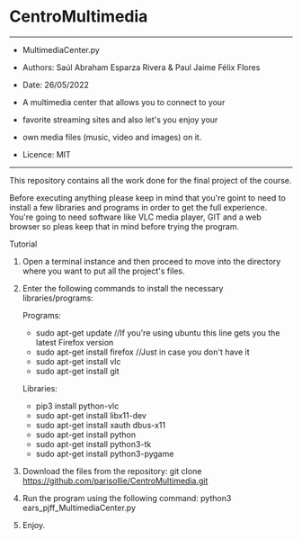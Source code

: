 # CentroMultimedia
* ** *****************************************************************************************************************************************
* MultimediaCenter.py

* Authors:  Saúl Abraham Esparza Rivera & Paul Jaime Félix Flores

* Date:    26/05/2022

* A multimedia center that allows you to connect to your
* favorite streaming sites and also let's you enjoy your
* own media files (music, video and images) on it.

* Licence: MIT

* ** *****************************************************************************************************************************************



This repository contains all the work done for the final project of the course.


Before executing anything please keep in mind that you're goint to need to install a few libraries and programs in order
to get the full experience. You're going to need software like VLC media player, GIT and a web browser so pleas keep that
in mind before trying the program.


Tutorial

1. Open a terminal instance and then proceed to move into the directory where you want to put all the project's files.

2. Enter the following commands to install the necessary libraries/programs:

	Programs:
	 * sudo apt-get update //If you're using ubuntu this line gets you the latest Firefox version
	 * sudo apt-get install firefox //Just in case you don't have it
	 * sudo apt-get install vlc
	 * sudo apt-get install git

	Libraries:
	 * pip3 install python-vlc
	 * sudo apt-get install libx11-dev
	 * sudo apt-get install xauth dbus-x11
	 * sudo apt-get install python
	 * sudo apt-get install python3-tk
	 * sudo apt-get install python3-pygame

3.  Download the files from the repository:
    git clone https://github.com/parisollie/CentroMultimedia.git

4.  Run the program using the following command:
    python3 ears_pjff_MultimediaCenter.py 

5.  Enjoy.
